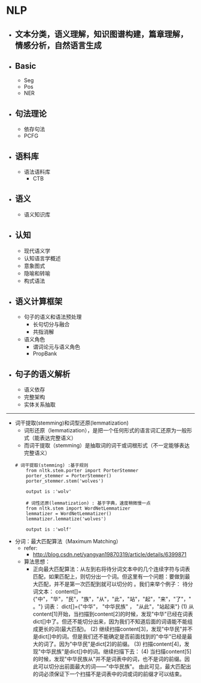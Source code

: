 # NLP
+ ## 文本分类，语义理解，知识图谱构建，篇章理解，情感分析，自然语言生成
+ ## Basic
  + Seg
  + Pos
  + NER
+ ## 句法理论
	+ 依存句法
  + PCFG
+ ## 语料库
  + 语法语料库
    + CTB
+ ## 语义
  + 语义知识库
+ ## 认知
  + 现代语义学
  + 认知语言学概述
  + 意象图式
  + 隐喻和转喻
  + 构式语法
+ ## 语义计算框架
  + 句子的语义和语法预处理
    + 长句切分与融合
    + 共指消解
  + 语义角色
    + 谓词论元与语义角色
    + PropBank
+ ## 句子的语义解析
  + 语义依存
  + 完整架构
  + 实体关系抽取

---
+ 词干提取(stemming)和词型还原(lemmatization)
	+ 词形还原（lemmatization），是把一个任何形式的语言词汇还原为一般形式（能表达完整语义）
	+ 而词干提取（stemming）是抽取词的词干或词根形式（不一定能够表达完整语义）
	```
    # 词干提取(stemming) :基于规则
		from nltk.stem.porter import PorterStemmer
		porter_stemmer = PorterStemmer()
		porter_stemmer.stem('wolves')

        output is :'wolv'

        # 词性还原(lemmatization) : 基于字典，速度稍微慢一点
		from nltk.stem import WordNetLemmatizer
		lemmatizer = WordNetLemmatizer()
		lemmatizer.lemmatize('wolves')

        output is :'wolf'
    ```
+ 分词：最大匹配算法（Maximum Matching）
	+ refer:
		+ http://blog.csdn.net/yangyan19870319/article/details/6399871
	+ 算法思想：
		+ 正向最大匹配算法：从左到右将待分词文本中的几个连续字符与词表匹配，如果匹配上，则切分出一个词。但这里有一个问题：要做到最大匹配，并不是第一次匹配到就可以切分的 。我们来举个例子：
           待分词文本：   content[]={"中"，"华"，"民"，"族"，"从"，"此"，"站"，"起"，"来"，"了"，"。"}
           词表：   dict[]={"中华"， "中华民族" ， "从此"，"站起来"}
			(1) 从content[1]开始，当扫描到content[2]的时候，发现"中华"已经在词表dict[]中了。但还不能切分出来，因为我们不知道后面的词语能不能组成更长的词(最大匹配)。
			(2) 继续扫描content[3]，发现"中华民"并不是dict[]中的词。但是我们还不能确定是否前面找到的"中华"已经是最大的词了。因为"中华民"是dict[2]的前缀。
			(3) 扫描content[4]，发现"中华民族"是dict[]中的词。继续扫描下去：
			(4) 当扫描content[5]的时候，发现"中华民族从"并不是词表中的词，也不是词的前缀。因此可以切分出前面最大的词——"中华民族"。
			由此可见，最大匹配出的词必须保证下一个扫描不是词表中的词或词的前缀才可以结束。

